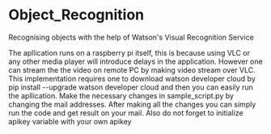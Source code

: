 # Object_Recognition
Recognising objects with the help of Watson's Visual Recognition Service 

The apllication runs on a raspberry pi itself, this is because using VLC or any other media player will introduce delays in the application. However one can stream the the video on remote PC by making video stream over VLC.
This implementation requires one to download watson developer cloud by pip install --upgrade watson developer cloud and then you can easily run the apllication. 
Make the necessary changes in sample_script.py by changing the mail addresses.
After making all the changes you can simply run the code and get result on your mail.
Also do not forget to initialize apikey variable with your own apikey
